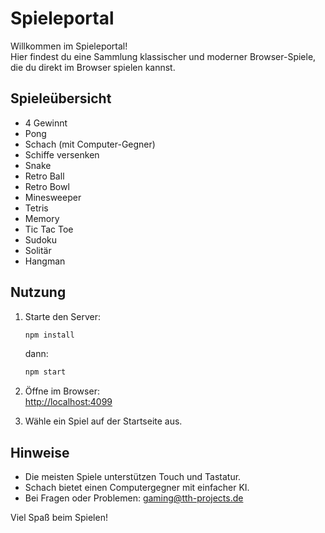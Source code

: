 # Spieleportal

Willkommen im Spieleportal!  
Hier findest du eine Sammlung klassischer und moderner Browser-Spiele, die du direkt im Browser spielen kannst.

## Spieleübersicht

- 4 Gewinnt
- Pong
- Schach (mit Computer-Gegner)
- Schiffe versenken
- Snake
- Retro Ball
- Retro Bowl
- Minesweeper
- Tetris
- Memory
- Tic Tac Toe
- Sudoku
- Solitär
- Hangman


## Nutzung

1. Starte den Server:
   ```bash
   npm install
   ```
   dann:
   ```bash
   npm start
   ```

2. Öffne im Browser:  
   [http://localhost:4099](http://localhost:4099)

3. Wähle ein Spiel auf der Startseite aus.

## Hinweise

- Die meisten Spiele unterstützen Touch und Tastatur.
- Schach bietet einen Computergegner mit einfacher KI.
- Bei Fragen oder Problemen: gaming@tth-projects.de

Viel Spaß beim Spielen!